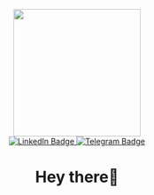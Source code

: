 <div id="header" align="center">
  <img src="https://media.giphy.com/media/11jQqqyF4S5MWY/giphy.gif" width="230">
  <div id="badges">
    <a href="https://www.linkedin.com/in/de-init/">
      <img src="https://img.shields.io/badge/LinkedIn-blue?style=for-the-badge&logo=linkedin&logoColor=white" alt="LinkedIn Badge"/>
    </a>
    <a href="t.me/de_init">
      <img src="https://img.shields.io/badge/Telegram-blue?style=for-the-badge&logo=telegram&logoColor=white" alt="Telegram Badge"/>
    </a>
  </div>
    <img src="https://komarev.com/ghpvc/?username=de-init&style=flat&color=red" alt=""/>
    <h1> 
        Hey there👋
    </h1>
</div>

